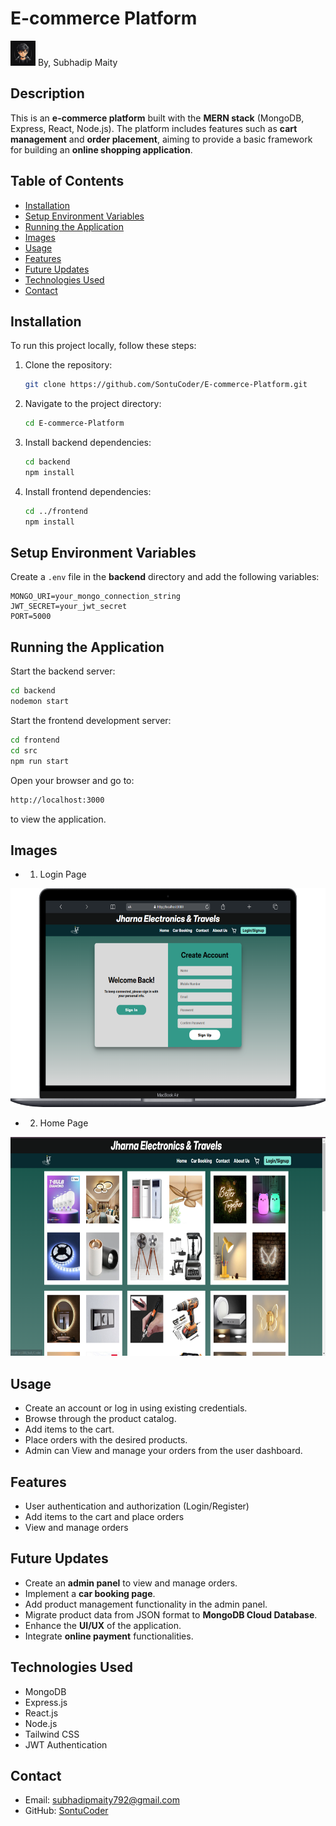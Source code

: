 # E-commerce Platform
<img src="./frontend/public/logo.jpg" height="40px">
By, Subhadip Maity

## Description
This is an **e-commerce platform** built with the **MERN stack** (MongoDB, Express, React, Node.js). The platform includes features such as **cart management** and **order placement**, aiming to provide a basic framework for building an **online shopping application**.

## Table of Contents
- [Installation](#installation)
- [Setup Environment Variables](#setup-environment-variables)
- [Running the Application](#running-the-application)
- [Images](#images)
- [Usage](#usage)
- [Features](#features)
- [Future Updates](#future-updates)
- [Technologies Used](#technologies-used)
- [Contact](#contact)

## Installation
To run this project locally, follow these steps:

1. Clone the repository:
   ```bash
   git clone https://github.com/SontuCoder/E-commerce-Platform.git
   ```
2. Navigate to the project directory:
   ```bash
   cd E-commerce-Platform
   ```
3. Install backend dependencies:
   ```bash
   cd backend
   npm install
   ```
4. Install frontend dependencies:
   ```bash
   cd ../frontend
   npm install
   ```

## Setup Environment Variables
Create a `.env` file in the **backend** directory and add the following variables:

```env
MONGO_URI=your_mongo_connection_string
JWT_SECRET=your_jwt_secret
PORT=5000
```

## Running the Application
Start the backend server:
```bash
cd backend
nodemon start
```

Start the frontend development server:
```bash
cd frontend
cd src
npm run start
```

Open your browser and go to:
```bash
http://localhost:3000
```
to view the application.

## Images

- 1. Login Page
<img src="./frontend/public/Macbook-Air-localhost (1).png" height="350px">

- 2. Home Page
<img src="./frontend/public/Screenshot 2025-03-06 212012.png" height="350px">


## Usage
- Create an account or log in using existing credentials.
- Browse through the product catalog.
- Add items to the cart.
- Place orders with the desired products.
- Admin can View and manage your orders from the user dashboard.

## Features
- User authentication and authorization (Login/Register)
- Add items to the cart and place orders
- View and manage orders

## Future Updates
- Create an **admin panel** to view and manage orders.
- Implement a **car booking page**.
- Add product management functionality in the admin panel.
- Migrate product data from JSON format to **MongoDB Cloud Database**.
- Enhance the **UI/UX** of the application.
- Integrate **online payment** functionalities.

## Technologies Used
- MongoDB
- Express.js
- React.js
- Node.js
- Tailwind CSS
- JWT Authentication

## Contact
- Email: [subhadipmaity792@gmail.com](mailto:subhadipmaity792@gmail.com)
- GitHub: [SontuCoder](https://github.com/SontuCoder)

